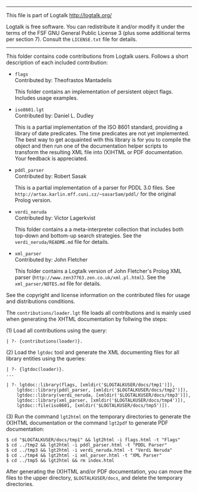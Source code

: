 ________________________________________________________________________

This file is part of Logtalk <http://logtalk.org/>  

Logtalk is free software. You can redistribute it and/or modify it under
the terms of the FSF GNU General Public License 3  (plus some additional
terms per section 7).        Consult the `LICENSE.txt` file for details.
________________________________________________________________________


This folder contains code contributions from Logtalk users. Follows 
a short description of each included contribution:

* `flags`  
	Contributed by: Theofrastos Mantadelis	

	This folder contains an implementation of persistent object
	flags. Includes usage examples.

* `iso8601.lgt`  
	Contributed by: Daniel L. Dudley	

	This is a partial implementation of the ISO 8601 standard, 
	providing a library of date predicates. The time predicates 
	are not yet implemented. The best way to get acquainted with 
	this library is for you to compile the object and then run 
	one of the documentation helper scripts to transform the 
	resulting XML file into (X)HTML or PDF documentation. Your 
	feedback is appreciated.

* `pddl_parser`  
	Contributed by: Robert Sasak

	This is a partial implementation of a parser for PDDL 3.0 files.
	See `http://artax.karlin.mff.cuni.cz/~sasar5am/pddl/` for the
	original Prolog version.

* `verdi_neruda`  
	Contributed by: Victor Lagerkvist

	This folder contains a a meta-interpreter collection that
	includes both top-down and bottom-up search strategies.
	See the `verdi_neruda/README.md` file for details.

* `xml_parser`  
	Contributed by: John Fletcher

	This folder contains a Logtalk version of John Fletcher's 
	Prolog XML parser (`http://www.zen37763.zen.co.uk/xml.pl.html`).
	See the `xml_parser/NOTES.md` file for details.

See the copyright and license information on the contributed files for 
usage and distributions conditions.

The `contributions/loader.lgt` file loads all contributions and is
mainly used when generating the XHTML documentation by follwing the
steps:

(1) Load all contributions using the query:

    | ?- {contributions(loader)}.

(2) Load the `lgtdoc` tool and generate the XML documenting files for all
library entities using the queries:

	| ?- {lgtdoc(loader)}.
	...

	| ?- lgtdoc::library(flags, [xmldir('$LOGTALKUSER/docs/tmp1')]),
		lgtdoc::library(pddl_parser, [xmldir('$LOGTALKUSER/docs/tmp2')]),
		lgtdoc::library(verdi_neruda, [xmldir('$LOGTALKUSER/docs/tmp3')]),
		lgtdoc::library(xml_parser, [xmldir('$LOGTALKUSER/docs/tmp4')]),
		lgtdoc::file(iso8601, [xmldir('$LOGTALKUSER/docs/tmp5')]).

(3) Run the command `lgt2html` on the temporary directories to generate the
(X)HTML documentation or the command `lgt2pdf` to generate PDF documentation:

	$ cd "$LOGTALKUSER/docs/tmp1" && lgt2html -i flags.html -t "Flags"
	$ cd ../tmp2 && lgt2html -i pddl_parser.html -t "PDDL Parser"
	$ cd ../tmp3 && lgt2html -i verdi_neruda.html -t "Verdi Neruda"
	$ cd ../tmp4 && lgt2html -i xml_parser.html -t "XML Parser"
	$ cd ../tmp5 && lgt2html && rm index.html

After generating the (X)HTML and/or PDF documentation, you can move the
files to the upper directory, `$LOGTALKUSER/docs`, and delete the temporary
directories.
